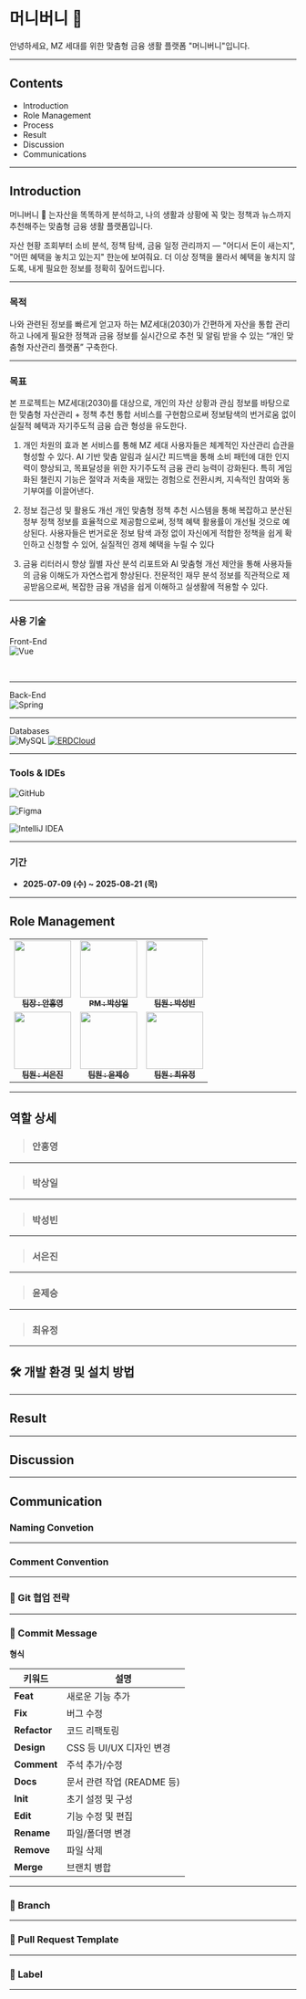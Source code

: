 # 머니버니 :rabbit:

안녕하세요, MZ 세대를 위한 맞춤형 금융 생활 플랫폼 "머니버니"입니다.

---

## Contents

- Introduction
- Role Management
- Process
- Result
- Discussion
- Communications

---

## Introduction

머니버니 :rabbit: 는자산을 똑똑하게 분석하고,
나의 생활과 상황에 꼭 맞는 정책과 뉴스까지 추천해주는
맞춤형 금융 생활 플랫폼입니다.

자산 현황 조회부터 소비 분석, 정책 탐색, 금융 일정 관리까지 —
"어디서 돈이 새는지", "어떤 혜택을 놓치고 있는지" 한눈에 보여줘요.
더 이상 정책을 몰라서 혜택을 놓치지 않도록, 내게 필요한 정보를 정확히 짚어드립니다.

---

### 목적

나와 관련된 정보를 빠르게 얻고자 하는 MZ세대(2030)가 간편하게 자산을 통합 관리하고
나에게 필요한 정책과 금융 정보를 실시간으로 추천 및 알림 받을 수 있는 “개인 맞춤형 자산관리 플랫폼” 구축한다.

---

### 목표

본 프로젝트는 MZ세대(2030)를 대상으로, 개인의 자산 상황과 관심 정보를 바탕으로 한 맞춤형 자산관리 + 정책 추천 통합 서비스를 구현함으로써 정보탐색의 번거로움 없이 실질적 혜택과 자기주도적 금융 습관 형성을 유도한다.

1. 개인 차원의 효과
   본 서비스를 통해 MZ 세대 사용자들은 체계적인 자산관리 습관을 형성할 수 있다. AI 기반 맞춤 알림과 실시간 피드백을 통해 소비 패턴에 대한 인지력이 향상되고, 목표달성을 위한 자기주도적 금융 관리 능력이 강화된다. 특히 게임화된 챌린지 기능은 절약과 저축을 재밌는 경험으로 전환시켜, 지속적인 참여와 동기부여를 이끌어낸다.

2. 정보 접근성 및 활용도 개선
   개인 맞춤형 정책 추천 시스템을 통해 복잡하고 분산된 정부 정책 정보를 효율적으로 제공함으로써, 정책 혜택 활용률이 개선될 것으로 예상된다. 사용자들은 번거로운 정보 탐색 과정 없이 자신에게 적합한 정책을 쉽게 확인하고 신청할 수 있어, 실질적인 경제 혜택을 누릴 수 있다

3. 금융 리터러시 향상
   월별 자산 분석 리포트와 AI 맞춤형 개선 제안을 통해 사용자들의 금융 이해도가 자연스럽게 향상된다. 전문적인 재무 분석 정보를 직관적으로 제공받음으로써, 복잡한 금융 개념을 쉽게 이해하고 실생활에 적용할 수 있다.

---

### 사용 기술

Front-End <br>
![Vue](https://img.shields.io/badge/vue-4FC08D.svg?&style=for-the-badge&logo=vuedotjs&logoColor=white)

<br>

---

Back-End <br>
![Spring](https://img.shields.io/badge/spring-6DB33F.svg?&style=for-the-badge&logo=spring&logoColor=white)
<br>

---

Databases <br>
![MySQL](https://img.shields.io/badge/mysql-4479A1.svg?&style=for-the-badge&logo=mysql&logoColor=white)
[![ERDCloud](https://img.shields.io/badge/ERDCloud-Online%20ERD-blue?style=for-the-badge)](https://www.erdcloud.com/)

---

### Tools & IDEs

![GitHub](https://img.shields.io/badge/github-181717.svg?&style=for-the-badge&logo=github&logoColor=white)

![Figma](https://img.shields.io/badge/figma-F24E1E.svg?&style=for-the-badge&logo=figma&logoColor=white)

![IntelliJ IDEA](https://img.shields.io/badge/intellij%20idea-000000.svg?&style=for-the-badge&logo=intellijidea&logoColor=white)

---

### 기간

- **2025-07-09 (수) ~ 2025-08-21 (목)**

---

## Role Management

<table>
  <tbody>
    <tr>
      <td align="center"><a href="https://github.com/inredzero"><img src="https://github.com/inredzero.png" width="100px;" alt=""/><br /><sub><b>팀장 : 안홍영 </b></sub></a><br /></td>
      <td align="center"><a href="https://github.com/sangil6372"><img src="https://github.com/sangil6372.png" width="100px;" alt=""/><br /><sub><b>PM : 박상일 </b></sub></a><br /></td>
      <td align="center"><a href="https://github.com/parksungb2n"><img src="https://github.com/parksungb2n.png" width="100px;" alt=""/><br /><sub><b>팀원 : 박성빈 </b></sub></a><br /></td>
     <tr/>
      <td align="center"><a href="https://github.com/eeeunjin"><img src="https://github.com/eeeunjin.png" width="100px;" alt=""/><br /><sub><b>팀원 : 서은진 </b></sub></a><br /></td>
      <td align="center"><a href="https://github.com/yjs1228"><img src="https://github.com/yjs1228.png" width="100px;" alt=""/><br /><sub><b>팀원 : 윤제승 </b></sub></a><br /></td>
      <td align="center"><a href="https://github.com/kthrc"><img src="https://github.com/kthrc.png" width="100px;" alt=""/><br /><sub><b>팀원 : 최유정 </b></sub></a><br /></td>
    </tr>
  </tbody>
</table>

---

## 역할 상세

> ### 안홍영

---

> ### 박상일

---

> ### 박성빈

---

> ### 서은진

---

> ### 윤제승

---

> ### 최유정

---

## 🛠️ 개발 환경 및 설치 방법

---

## Result

---

## Discussion

---

## Communication

### Naming Convetion

---

### Comment Convention

---

### 📌 Git 협업 전략

---

### 📌 Commit Message

**형식**

| 키워드       | 설명                       |
| ------------ | -------------------------- |
| **Feat**     | 새로운 기능 추가           |
| **Fix**      | 버그 수정                  |
| **Refactor** | 코드 리팩토링              |
| **Design**   | CSS 등 UI/UX 디자인 변경   |
| **Comment**  | 주석 추가/수정             |
| **Docs**     | 문서 관련 작업 (README 등) |
| **Init**     | 초기 설정 및 구성          |
| **Edit**     | 기능 수정 및 편집          |
| **Rename**   | 파일/폴더명 변경           |
| **Remove**   | 파일 삭제                  |
| **Merge**    | 브랜치 병합                |

---

### 📌 Branch

---

### 📌 Pull Request Template

---

### 📌 Label

---

```

```
